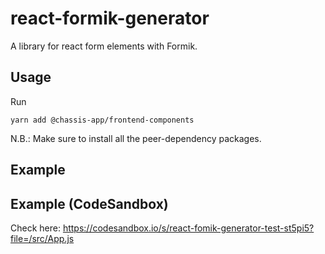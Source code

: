 # react-formik-generator

A library for react form elements with Formik.

## Usage

Run

    yarn add @chassis-app/frontend-components

N.B.: Make sure to install all the peer-dependency packages.

## Example

## Example (CodeSandbox)

Check here: https://codesandbox.io/s/react-fomik-generator-test-st5pi5?file=/src/App.js
